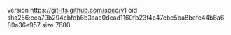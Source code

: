 version https://git-lfs.github.com/spec/v1
oid sha256:cca79b294cbfeb6b3aae0dcad1160fb23f4e47ebe5ba8befc44b8a689a36e957
size 7680
